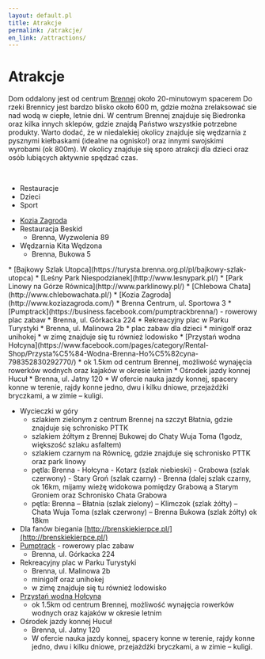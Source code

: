 ```yaml
---
layout: default.pl
title: Atrakcje
permalink: /atrakcje/
en_link: /attractions/
---
```


# Atrakcje

Dom oddalony jest od centrum [Brennej](https://en.wikipedia.org/wiki/Brenna,_Poland) około 20-minutowym spacerem Do 
rzeki Brennicy jest bardzo blisko około 600 m, gdzie można zrelaksować sie nad wodą w ciepłe, letnie dni. W centrum 
Brennej znajduje się Biedronka oraz kilka innych sklepów, gdzie znajdą Państwo wszystkie potrzebne produkty. Warto 
dodać, że w niedalekiej okolicy znajduje się wędzarnia z pysznymi kiełbaskami (idealne na ognisko!) oraz innymi 
swojskimi wyrobami (ok 800m). W okolicy znajduje się sporo atrakcji dla dzieci oraz osób lubiących aktywnie spędzać 
czas.

<br />
<div class="card">
    <nav class="tabs is-centered is-medium">
        <div class="container">
          <ul>
            <li class="tab is-active" onclick="openTab(event,'Eat')"><a><span class="icon is-small"><i class="fas fa-utensils" aria-hidden="true"></i></span><span>Restauracje</span></a></li>
            <li class="tab" onclick="openTab(event,'Kids')"><a><span class="icon is-small"><i class="fas fa-ice-cream" aria-hidden="true"></i></span><span>Dzieci</span></a></li>
            <li class="tab" onclick="openTab(event,'Sports')"><a><span class="icon is-small"><i class="fas fa-hiking" aria-hidden="true"></i></span><span>Sport</span></a></li>
          </ul>
        </div>
    </nav>
    <div class="container section">
        <div id="Eat" class="content-tab is-active" >
          <div class="content">
<div markdown="1">

  * [Kozia Zagroda](http://www.koziazagroda.com/)
  * Restauracja Beskid
    * Brenna, Wyzwolenia 89
  * Wędzarnia Kita Wędzona
    * Brenna, Bukowa 5
    
</div>
          </div>
        </div>
        <div id="Kids" class="content-tab">
           <div class="content">
<div markdown="1">
  * [Bajkowy Szlak Utopca](https://turysta.brenna.org.pl/pl/bajkowy-szlak-utopca)
  * [Leśny Park Niespodzianek](http://www.lesnypark.pl/)
  * [Park Linowy na Górze Równica](http://www.parklinowy.pl/)
  * [Chlebowa Chata](http://www.chlebowachata.pl/)
  * [Kozia Zagroda](http://www.koziazagroda.com/)
    * Brenna Centrum, ul. Sportowa 3
  * [Pumptrack](https://business.facebook.com/pumptrackbrenna/) - rowerowy plac zabaw 
    * Brenna, ul. Górkacka 224
  * Rekreacyjny plac w Parku Turystyki
    * Brenna, ul. Malinowa 2b
    * plac zabaw dla dzieci
    * minigolf oraz unihokej
    * w zimę znajduje się tu również lodowisko
  * [Przystań wodna Hołcyna](https://www.facebook.com/pages/category/Rental-Shop/Przysta%C5%84-Wodna-Brenna-Ho%C5%82cyna-798352830292770/)
    * ok 1.5km od centrum Brennej, możliwość wynajęcia rowerków wodnych oraz kajaków w okresie letnim
  * Ośrodek jazdy konnej Hucuł
    * Brenna, ul. Jatny 120
    * W ofercie nauka jazdy konnej, spacery konne w terenie, rajdy konne jedno, dwu i kilku dniowe, przejażdżki bryczkami, a w zimie – kuligi.
            
  
</div>
          </div>
        </div>
        <div id="Sports" class="content-tab">
        <div class="content">
<div markdown="1">

  * Wycieczki w góry
    * szlakiem zielonym z centrum Brennej na szczyt Błatnia, gdzie znajduje się schronisko PTTK 
    * szlakiem żółtym z Brennej Bukowej do Chaty Wuja Toma (1godz, większość szlaku asfaltem)
    * szlakiem czarnym na Równicę, gdzie znajduje się schronisko PTTK oraz park linowy
    * pętla: Brenna - Hołcyna  -  Kotarz (szlak niebieski) - Grabowa (szlak czerwony)  - Stary Groń (szlak czarny) - Brenna (dalej szlak czarny, ok 16km, mijamy wieżę widokowa pomiędzy Grabową a Starym Groniem oraz Schronisko Chata Grabowa
    * pętla: Brenna – Błatnia (szlak zielony) – Klimczok (szlak żółty) – Chata Wuja Toma (szlak czerwony) – Brenna Bukowa (szlak żółty) ok 18km
  * Dla fanów biegania [http://brenskiekierpce.pl/](http://brenskiekierpce.pl/)
  * [Pumptrack](https://business.facebook.com/pumptrackbrenna/) - rowerowy plac zabaw 
    * Brenna, ul. Górkacka 224
  * Rekreacyjny plac w Parku Turystyki
    * Brenna, ul. Malinowa 2b
    * minigolf oraz unihokej
    * w zimę znajduje się tu również lodowisko
  * [Przystań wodna Hołcyna](https://www.facebook.com/pages/category/Rental-Shop/Przysta%C5%84-Wodna-Brenna-Ho%C5%82cyna-798352830292770/)
    * ok 1.5km od centrum Brennej, możliwość wynajęcia rowerków wodnych oraz kajaków w okresie letnim
  * Ośrodek jazdy konnej Hucuł
    * Brenna, ul. Jatny 120
    * W ofercie nauka jazdy konnej, spacery konne w terenie, rajdy konne jedno, dwu i kilku dniowe, przejażdżki bryczkami, a w zimie – kuligi.
         
</div>
        </div>
        </div>
    </div>
    <!--<div id="map"></div>-->
</div>




<script>
  var map;
  function initMap() {
    map = new google.maps.Map(document.getElementById('map'), {
      center: {lat: 49.7186637, lng: 18.9394271},
      zoom: 13
    });

    /*function addMarker(props) {
      var marker = new google.maps.Marker({
        position: props.coords,
        map: map,
      });

      var infoWindow = new google.maps.InfoWindow({
        content: '<h2>' + props.name + '</h2><p>' + props.address + '</p><p><strong>Openingsuren:</strong></p><p>' + props.opening_hours + '</p>'
      });

      marker.addListener('click', function() {
        infoWindow.open(map, marker);
      });

    }

    $.getJSON( "pharmacy_data.json", function( data ) {
      data.forEach(function(el){
        addMarker(el);
      })
    });*/

  }
</script>
<script src="https://maps.googleapis.com/maps/api/js?key={{ site.maps_api_key }}&callback=initMap"
async defer></script>

